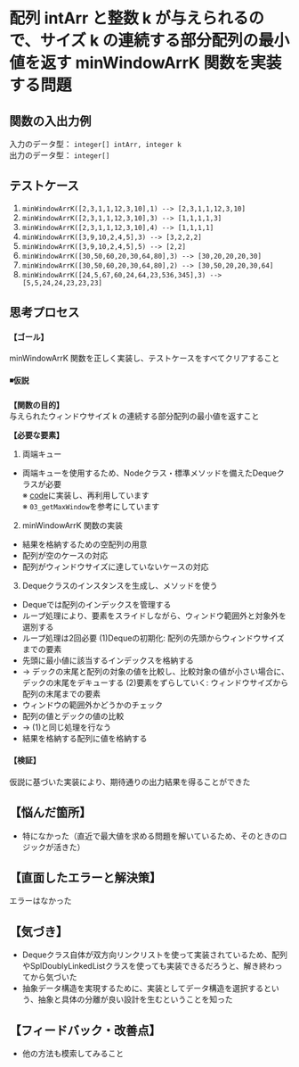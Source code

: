 # 配列 intArr と整数 k が与えられるので、サイズ k の連続する部分配列の最小値を返す minWindowArrK 関数を実装する問題


## 関数の入出力例
入力のデータ型： `integer[] intArr, integer k`  
出力のデータ型： `integer[]`  


## テストケース
1. `minWindowArrK([2,3,1,1,12,3,10],1) --> [2,3,1,1,12,3,10]`  
2. `minWindowArrK([2,3,1,1,12,3,10],3) --> [1,1,1,1,3]`  
3. `minWindowArrK([2,3,1,1,12,3,10],4) --> [1,1,1,1]`  
4. `minWindowArrK([3,9,10,2,4,5],3) --> [3,2,2,2]`  
5. `minWindowArrK([3,9,10,2,4,5],5) --> [2,2]`  
6. `minWindowArrK([30,50,60,20,30,64,80],3) --> [30,20,20,20,30]`  
7. `minWindowArrK([30,50,60,20,30,64,80],2) --> [30,50,20,20,30,64]`  
8. `minWindowArrK([24,5,67,60,24,64,23,536,345],3) --> [5,5,24,24,23,23,23]`  


## 思考プロセス
#### 【ゴール】  
minWindowArrK 関数を正しく実装し、テストケースをすべてクリアすること  

#### ◾️仮説  
**【関数の目的】**  
与えられたウィンドウサイズ k の連続する部分配列の最小値を返すこと  

**【必要な要素】**
1. 両端キュー  
- 両端キューを使用するため、Nodeクラス・標準メソッドを備えたDequeクラスが必要  
※ [code](../../../Deque/src/php/Deque)に実装し、再利用しています  
※ `03_getMaxWindow`を参考にしています

2. minWindowArrK 関数の実装  
- 結果を格納するための空配列の用意
- 配列が空のケースの対応
- 配列がウィンドウサイズに達していないケースの対応

3. Dequeクラスのインスタンスを生成し、メソッドを使う  
- Dequeでは配列のインデックスを管理する
- ループ処理により、要素をスライドしながら、ウィンドウ範囲外と対象外を選別する
- ループ処理は2回必要
(1)Dequeの初期化: 配列の先頭からウィンドウサイズまでの要素  
- 先頭に最小値に該当するインデックスを格納する
- → デックの末尾と配列の対象の値を比較し、比較対象の値が小さい場合に、デックの末尾をデキューする
(2)要素をずらしていく: ウィンドウサイズから配列の末尾までの要素  
- ウィンドウの範囲外かどうかのチェック
- 配列の値とデックの値の比較
- → (1)と同じ処理を行なう
- 結果を格納する配列に値を格納する

#### 【検証】  
仮説に基づいた実装により、期待通りの出力結果を得ることができた

## 【悩んだ箇所】
- 特になかった（直近で最大値を求める問題を解いているため、そのときのロジックが活きた）

## 【直面したエラーと解決策】  
エラーはなかった  

## 【気づき】
- Dequeクラス自体が双方向リンクリストを使って実装されているため、配列やSplDoublyLinkedListクラスを使っても実装できるだろうと、解き終わってから気づいた
- 抽象データ構造を実現するために、実装としてデータ構造を選択するという、抽象と具体の分離が良い設計を生むということを知った

## 【フィードバック・改善点】
- 他の方法も模索してみること